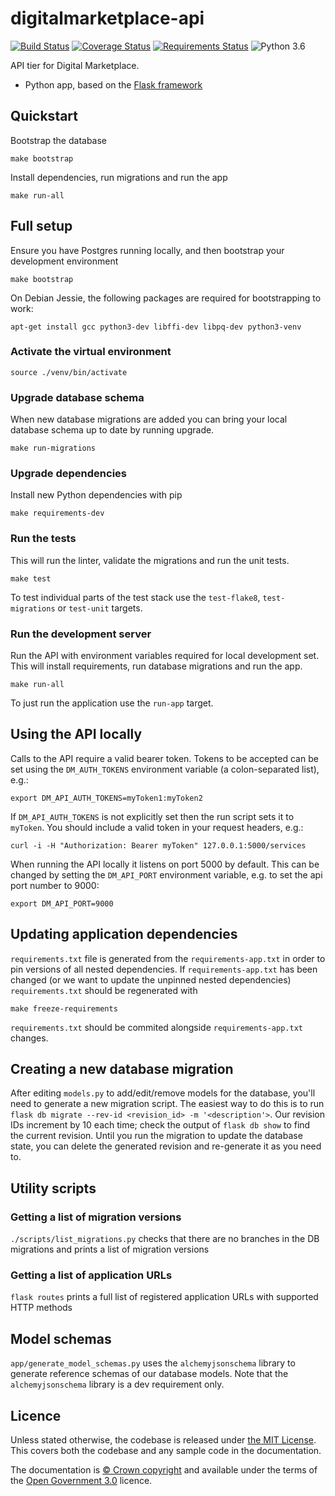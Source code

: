# digitalmarketplace-api

[![Build Status](https://travis-ci.org/alphagov/digitalmarketplace-api.svg?branch=master)](https://travis-ci.org/alphagov/digitalmarketplace-api)
[![Coverage Status](https://coveralls.io/repos/alphagov/digitalmarketplace-api/badge.svg?branch=master&service=github)](https://coveralls.io/github/alphagov/digitalmarketplace-api?branch=master)
[![Requirements Status](https://requires.io/github/alphagov/digitalmarketplace-api/requirements.svg?branch=master)](https://requires.io/github/alphagov/digitalmarketplace-api/requirements/?branch=master)
![Python 3.6](https://img.shields.io/badge/python-3.6-blue.svg)

API tier for Digital Marketplace.

- Python app, based on the [Flask framework](http://flask.pocoo.org/)

## Quickstart

Bootstrap the database
```
make bootstrap
```

Install dependencies, run migrations and run the app
```
make run-all
```

## Full setup

Ensure you have Postgres running locally, and then bootstrap your development
environment

```
make bootstrap
```

On Debian Jessie, the following packages are required for bootstrapping to work:

```
apt-get install gcc python3-dev libffi-dev libpq-dev python3-venv
```

### Activate the virtual environment

```
source ./venv/bin/activate
```

### Upgrade database schema

When new database migrations are added you can bring your local database schema
up to date by running upgrade.

```make run-migrations```

### Upgrade dependencies

Install new Python dependencies with pip

```make requirements-dev```

### Run the tests

This will run the linter, validate the migrations and run the unit tests.

```make test```

To test individual parts of the test stack use the `test-flake8`, `test-migrations`
or `test-unit` targets.

### Run the development server

Run the API with environment variables required for local development set.
This will install requirements, run database migrations and run the app.

```make run-all```

To just run the application use the `run-app` target.

## Using the API locally

Calls to the API require a valid bearer token. Tokens to be accepted can be set
using the `DM_AUTH_TOKENS` environment variable (a colon-separated list), e.g.:

```export DM_API_AUTH_TOKENS=myToken1:myToken2```

If `DM_API_AUTH_TOKENS` is not explicitly set then the run script sets
it to `myToken`. You should include a valid token in your request headers, 
e.g.:

```
curl -i -H "Authorization: Bearer myToken" 127.0.0.1:5000/services
```

When running the API locally it listens on port 5000 by default. This can be
changed by setting the `DM_API_PORT` environment variable, e.g. to set the api
port number to 9000:

```
export DM_API_PORT=9000
```

## Updating application dependencies

`requirements.txt` file is generated from the `requirements-app.txt` in order to pin
versions of all nested dependencies. If `requirements-app.txt` has been changed (or
we want to update the unpinned nested dependencies) `requirements.txt` should be
regenerated with

```
make freeze-requirements
```

`requirements.txt` should be commited alongside `requirements-app.txt` changes.

## Creating a new database migration

After editing `models.py` to add/edit/remove models for the database, you'll need to generate a new migration script.
The easiest way to do this is to run `flask db migrate --rev-id <revision_id> -m '<description'>`. Our
revision IDs increment by 10 each time; check the output of `flask db show` to find the current
revision. Until you run the migration to update the database state, you can delete the generated revision and
re-generate it as you need to.

## Utility scripts

### Getting a list of migration versions

`./scripts/list_migrations.py` checks that there are no branches in the DB migrations and prints a
list of migration versions

### Getting a list of application URLs

`flask routes` prints a full list of registered application URLs with supported HTTP methods


## Model schemas

`app/generate_model_schemas.py` uses the `alchemyjsonschema` library to generate reference schemas of our database models.
Note that the `alchemyjsonschema` library is a dev requirement only.


## Licence

Unless stated otherwise, the codebase is released under [the MIT License][mit].
This covers both the codebase and any sample code in the documentation.

The documentation is [&copy; Crown copyright][copyright] and available under the terms
of the [Open Government 3.0][ogl] licence.

[mit]: LICENCE
[copyright]: http://www.nationalarchives.gov.uk/information-management/re-using-public-sector-information/uk-government-licensing-framework/crown-copyright/
[ogl]: http://www.nationalarchives.gov.uk/doc/open-government-licence/version/3/
